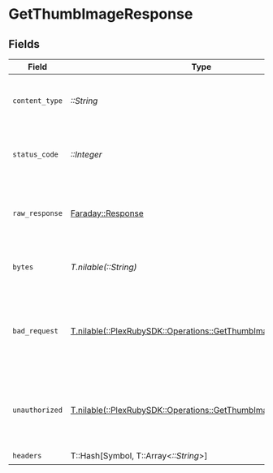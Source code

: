 # GetThumbImageResponse


## Fields

| Field                                                                                                                   | Type                                                                                                                    | Required                                                                                                                | Description                                                                                                             |
| ----------------------------------------------------------------------------------------------------------------------- | ----------------------------------------------------------------------------------------------------------------------- | ----------------------------------------------------------------------------------------------------------------------- | ----------------------------------------------------------------------------------------------------------------------- |
| `content_type`                                                                                                          | *::String*                                                                                                              | :heavy_check_mark:                                                                                                      | HTTP response content type for this operation                                                                           |
| `status_code`                                                                                                           | *::Integer*                                                                                                             | :heavy_check_mark:                                                                                                      | HTTP response status code for this operation                                                                            |
| `raw_response`                                                                                                          | [Faraday::Response](https://www.rubydoc.info/gems/faraday/Faraday/Response)                                             | :heavy_check_mark:                                                                                                      | Raw HTTP response; suitable for custom response parsing                                                                 |
| `bytes`                                                                                                                 | *T.nilable(::String)*                                                                                                   | :heavy_minus_sign:                                                                                                      | Successful response returning an image                                                                                  |
| `bad_request`                                                                                                           | [T.nilable(::PlexRubySDK::Operations::GetThumbImageBadRequest)](../../models/operations/getthumbimagebadrequest.md)     | :heavy_minus_sign:                                                                                                      | Bad Request - A parameter was not specified, or was specified incorrectly.                                              |
| `unauthorized`                                                                                                          | [T.nilable(::PlexRubySDK::Operations::GetThumbImageUnauthorized)](../../models/operations/getthumbimageunauthorized.md) | :heavy_minus_sign:                                                                                                      | Unauthorized - Returned if the X-Plex-Token is missing from the header or query.                                        |
| `headers`                                                                                                               | T::Hash[Symbol, T::Array<*::String*>]                                                                                   | :heavy_check_mark:                                                                                                      | N/A                                                                                                                     |